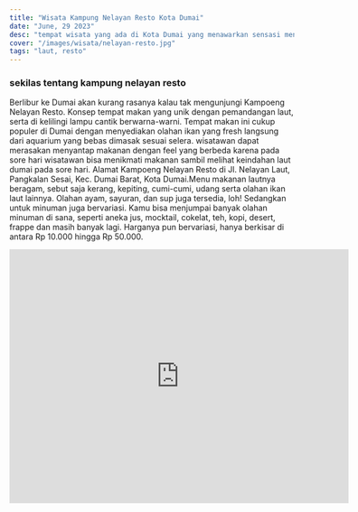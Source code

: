 ```yaml
---
title: "Wisata Kampung Nelayan Resto Kota Dumai"
date: "June, 29 2023"
desc: "tempat wisata yang ada di Kota Dumai yang menawarkan sensasi menyantap makanan di tepi laut"
cover: "/images/wisata/nelayan-resto.jpg"
tags: "laut, resto"
---
```


### sekilas tentang kampung nelayan resto

Berlibur ke Dumai akan kurang rasanya kalau tak mengunjungi Kampoeng Nelayan Resto. Konsep tempat makan yang unik dengan pemandangan laut, serta di kelilingi lampu cantik berwarna-warni. Tempat makan ini cukup populer di Dumai dengan menyediakan olahan ikan yang fresh langsung dari aquarium yang bebas dimasak sesuai selera. wisatawan dapat merasakan menyantap makanan dengan feel yang berbeda karena pada sore hari wisatawan bisa menikmati makanan sambil melihat keindahan laut dumai pada sore hari.
Alamat Kampoeng Nelayan Resto di Jl. Nelayan Laut, Pangkalan Sesai, Kec. Dumai Barat, Kota Dumai.Menu makanan lautnya beragam, sebut saja kerang, kepiting, cumi-cumi, udang serta olahan ikan laut lainnya. Olahan ayam, sayuran, dan sup juga tersedia, loh! Sedangkan untuk minuman juga bervariasi. Kamu bisa menjumpai banyak olahan minuman di sana, seperti aneka jus, mocktail, cokelat, teh, kopi, desert, frappe dan masih banyak lagi. Harganya pun bervariasi, hanya berkisar di antara Rp 10.000 hingga Rp 50.000.

<iframe src="https://www.google.com/maps/embed?pb=!1m18!1m12!1m3!1d3988.0839250756253!2d101.42896907472529!3d1.6894713982948846!2m3!1f0!2f0!3f0!3m2!1i1024!2i768!4f13.1!3m3!1m2!1s0x31d3a9ec46d4d9a9%3A0x1680b9d3c5cf47f3!2sKampoeng%20Nelayan%20Resto!5e0!3m2!1sid!2sid!4v1689223575687!5m2!1sid!2sid" width="600" height="450" style="border:0;" allowfullscreen="" loading="lazy" referrerpolicy="no-referrer-when-downgrade"></iframe>
